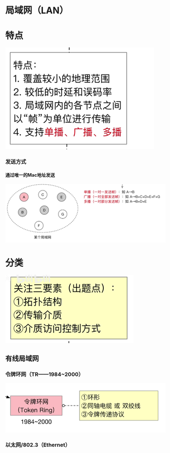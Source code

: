 


# 局域网（LAN）

# 特点
![输入图片说明](/imgs/2025-07-31/C44adVBf2eukBTW9.png)

### 发送方式
#### 通过唯一的Mac地址发送
![输入图片说明](/imgs/2025-07-31/PwXfyHGaeOeiwwQB.png)

# 分类
![输入图片说明](/imgs/2025-07-31/nmIt5RIbjyQtmTWw.png)
## 有线局域网
### 令牌环网（TR——1984~2000）
![输入图片说明](/imgs/2025-07-31/h6f1g5PhLIM9ET55.png)

### 以太网/802.3（Ethernet）

<!--stackedit_data:
eyJoaXN0b3J5IjpbLTEzNTY1NDQyODVdfQ==
-->